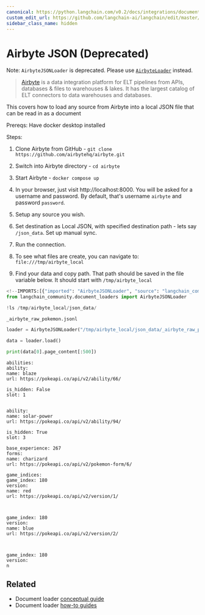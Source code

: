 ```yaml
---
canonical: https://python.langchain.com/v0.2/docs/integrations/document_loaders/airbyte_json/
custom_edit_url: https://github.com/langchain-ai/langchain/edit/master/docs/docs/integrations/document_loaders/airbyte_json.ipynb
sidebar_class_name: hidden
---
```


# Airbyte JSON (Deprecated)

Note: `AirbyteJSONLoader` is deprecated. Please use [`AirbyteLoader`](/docs/integrations/document_loaders/airbyte) instead.

>[Airbyte](https://github.com/airbytehq/airbyte) is a data integration platform for ELT pipelines from APIs, databases & files to warehouses & lakes. It has the largest catalog of ELT connectors to data warehouses and databases.

This covers how to load any source from Airbyte into a local JSON file that can be read in as a document

Prereqs:
Have docker desktop installed

Steps:

1) Clone Airbyte from GitHub - `git clone https://github.com/airbytehq/airbyte.git`

2) Switch into Airbyte directory - `cd airbyte`

3) Start Airbyte - `docker compose up`

4) In your browser, just visit http://localhost:8000. You will be asked for a username and password. By default, that's username `airbyte` and password `password`.

5) Setup any source you wish.

6) Set destination as Local JSON, with specified destination path - lets say `/json_data`. Set up manual sync.

7) Run the connection.

7) To see what files are create, you can navigate to: `file:///tmp/airbyte_local`

8) Find your data and copy path. That path should be saved in the file variable below. It should start with `/tmp/airbyte_local`



```python
<!--IMPORTS:[{"imported": "AirbyteJSONLoader", "source": "langchain_community.document_loaders", "docs": "https://api.python.langchain.com/en/latest/document_loaders/langchain_community.document_loaders.airbyte_json.AirbyteJSONLoader.html", "title": "Airbyte JSON (Deprecated)"}]-->
from langchain_community.document_loaders import AirbyteJSONLoader
```


```python
!ls /tmp/airbyte_local/json_data/
```
```output
_airbyte_raw_pokemon.jsonl
```

```python
loader = AirbyteJSONLoader("/tmp/airbyte_local/json_data/_airbyte_raw_pokemon.jsonl")
```


```python
data = loader.load()
```


```python
print(data[0].page_content[:500])
```
```output
abilities: 
ability: 
name: blaze
url: https://pokeapi.co/api/v2/ability/66/

is_hidden: False
slot: 1


ability: 
name: solar-power
url: https://pokeapi.co/api/v2/ability/94/

is_hidden: True
slot: 3

base_experience: 267
forms: 
name: charizard
url: https://pokeapi.co/api/v2/pokemon-form/6/

game_indices: 
game_index: 180
version: 
name: red
url: https://pokeapi.co/api/v2/version/1/



game_index: 180
version: 
name: blue
url: https://pokeapi.co/api/v2/version/2/



game_index: 180
version: 
n
```

## Related

- Document loader [conceptual guide](/docs/concepts/#document-loaders)
- Document loader [how-to guides](/docs/how_to/#document-loaders)